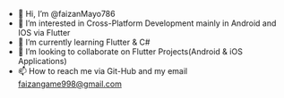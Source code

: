 - 👋 Hi, I’m @faizanMayo786
- 👀 I’m interested in Cross-Platform Development mainly in Android and IOS via Flutter
- 🌱 I’m currently learning Flutter & C#
- 💞️ I’m looking to collaborate on Flutter Projects(Android & iOS Applications) 
- 📫 How to reach me via Git-Hub and my email faizangame998@gmail.com

<!---
faizanMayo786/faizanMayo786 is a ✨ special ✨ repository because its `README.md` (this file) appears on your GitHub profile.
You can click the Preview link to take a look at your changes.
--->

